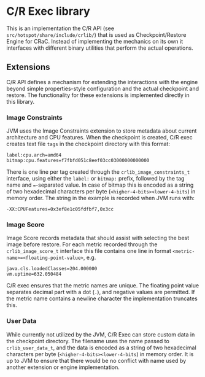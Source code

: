 # C/R Exec library

This is an implementation the C/R API (see `src/hotspot/share/include/crlib/`) that is used as Checkpoint/Restore Engine for CRaC. Instead of implementing the mechanics on its own it interfaces with different binary utilities that perform the actual operations.

## Extensions

C/R API defines a mechanism for extending the interactions with the engine beyond simple properties-style configuration and the actual checkpoint and restore. The functionality for these extensions is implemented directly in this library.

### Image Constraints

JVM uses the Image Constraints extension to store metadata about current architecture and CPU features. When the checkpoint is created, C/R exec creates text file `tags` in the checkpoint directory with this format:

```
label:cpu.arch=amd64
bitmap:cpu.features=f7fbfd051c8eef03cc03000000000000
```

There is one line per tag created through the `crlib_image_constraints_t` interface, using either the `label:` or `bitmap:` prefix, followed by the tag name and `=`-separated value. In case of bitmap this is encoded as a string of two hexadecimal characters per byte (`<higher-4-bits><lower-4-bits`) in memory order. The string in the example is recorded when JVM runs with:

```
-XX:CPUFeatures=0x3ef8e1c05fdfbf7,0x3cc
```

### Image Score

Image Score records metadata that should assist with selecting the best image before restore. For each metric recorded through the `crlib_image_score_t` interface this file contains one line in format `<metric-name>=<floating-point-value>`, e.g.

```
java.cls.loadedClasses=204.000000
vm.uptime=632.050484
```

C/R exec ensures that the metric names are unique. The floating point value separates decimal part with a dot (`.`), and negative values are permitted. If the metric name contains a newline character the implementation truncates this.

### User Data

While currently not utilized by the JVM, C/R Exec can store custom data in the checkpoint directory. The filename uses the name passed to `crlib_user_data_t`, and the data is encoded as a string of two hexadecimal characters per byte (`<higher-4-bits><lower-4-bits`) in memory order. It is up to JVM to ensure that there would be no conflict with name used by another extension or engine implementation.

